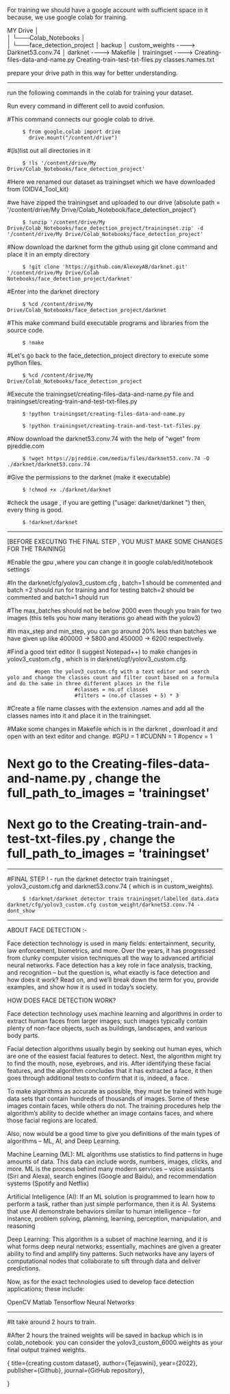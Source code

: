 For training we should have a google account with sufficient space in it because, we use google colab for training.

MY Drive
│   
│
└───Colab_Notebooks
    │     
    │
    └───face_detection_project
         │   backup
         │   custom_weights   ---->  Darknet53.conv.74
         │   darknet          ---->  Makefile
         │   trainingset      ---->  Creating-files-data-and-name.py
                                     Creating-train-test-txt-files.py
                                     classes.names.txt

prepare your drive path in this way for better understanding.

________________________________________________________________________________________________________


run the following commands in the colab for training your dataset.

Run every command in different cell to avoid confusion.

#This command connects our google colab to drive. 
    
         $ from google.colab import drive
           drive.mount("/content/drive")


#(ls)list out all directories in it 

         $ !ls '/content/drive/My Drive/Colab_Notebooks/face_detection_project'


#Here we renamed our dataset as trainingset which we have downloaded from (OIDV4_Tool_kit)

#we have zipped the trainingset and uploaded to our drive (absolute path = '/content/drive/My Drive/Colab_Notebook/face_detection_project')

         $ !unzip '/content/drive/My Drive/Colab_Notebooks/face_detection_project/trainingset.zip' -d '/content/drive/My Drive/Colab_Notebooks/face_detection_project'


#Now download the darknet form the github using git clone command and place it in an empty directory
   
         $ !git clone 'https://github.com/AlexeyAB/darknet.git' '/content/drive/My Drive/Colab Notebooks/face_detection_project/darknet'


#Enter into the darknet directory
        
         $ %cd /content/drive/My Drive/Colab_Notebooks/face_detection_project/darknet


#This make command build executable programs and libraries from the source code.

         $ !make


#Let's go back to the face_detection_project directory to execute some python files.

         $ %cd /content/drive/My Drive/Colab_Notebooks/face_detection_project


#Execute the trainingset/creating-files-data-and-name.py file and trainingset/creating-train-and-test-txt-files.py

         $ !python trainingset/creating-files-data-and-name.py
        
         $ !python trainingset/creating-train-and-test-txt-files.py


#Now download the darknet53.conv.74 with the help of "wget" from pjreddie.com

         $ !wget https://pjreddie.com/media/files/darknet53.conv.74 -O ./darknet/darknet53.conv.74


#Give the permissions to the darknet (make it executable)

         $ !chmod +x ./darknet/darknet


#check the usage , if you are getting ("usage: darknet/darknet <function>") then, every thing is good.

         $ !darknet/darknet

_________________________________________________________________________________________________________

[BEFORE EXECUTNG THE FINAL STEP , YOU MUST MAKE SOME CHANGES FOR THE TRAINING]

#Enable the gpu ,where you can change it in google colab/edit/notebook settings

#In the darknet/cfg/yolov3_custom.cfg , batch=1 should be commented and batch =2 should run for training and for testing batch=2 should be commented and batch=1 should run

#The max_batches should not be below 2000 even though you train for two images (this tells you how many iterations go ahead with the yolov3)  

#In max_step and min_step, you can go around 20% less than batches we have given up like 400000 -> 5800 and 450000 -> 6200 respectively.

#Find a good text editor (I suggest Notepad++) to make changes in yolov3_custom.cfg , which is in darknet/cgf/yolov3_custom.cfg.

             #open the yolov3_custom.cfg with a text editor and search yolo and change the classes count and filter count based on a formula and do the same in three different places in the file
                          #classes = no.of classes
                          #filters = (no.of classes + 5) * 3

#Create a file name classes with the extension .names and add all the classes names into it and place it in the trainingset.

#Make some changes in Makefile which is in the darknet , download it and open with an text editor and change.
                          #GPU = 1
                          #CUDNN = 1
                          #opencv = 1

# Next go to the Creating-files-data-and-name.py , change the full_path_to_images = 'trainingset'

# Next go to the Creating-train-and-test-txt-files.py , change the full_path_to_images = 'trainingset'


_________________________________________________________________________________________________________

#FINAL STEP ! - run the darknet detector train trainingset , yolov3_custom.cfg and darknet53.conv.74 ( which is in custom_weights).
   
         $ !darknet/darknet detector train trainingset/labelled_data.data darknet/cfg/yolov3_custom.cfg custom_weight/darknet53.conv.74 -dont_show
_________________________________________________________________________________________________________

ABOUT FACE DETECTION :-

Face detection technology is used in many fields: entertainment, security, law enforcement, biometrics, and more. 
Over the years, it has progressed from clunky computer vision techniques all the way to advanced artificial neural networks.
Face detection has a key role in face analysis, tracking, and recognition – but the question is, what exactly is face detection and how does it work? Read on, 
and we’ll break down the term for you, provide examples, and show how it is used in today’s society.


HOW DOES FACE DETECTION WORK?

Face detection technology uses machine learning and algorithms in order to extract human faces from larger images; such images typically contain plenty of non-face objects, such as buildings, landscapes, and various body parts.

Facial detection algorithms usually begin by seeking out human eyes, which are one of the easiest facial features to detect. Next, the algorithm might try to find the mouth, nose, eyebrows, and iris.
 After identifying these facial features, and the algorithm concludes that it has extracted a face, it then goes through additional tests to confirm that it is, indeed, a face.

To make algorithms as accurate as possible, they must be trained with huge data sets that contain hundreds of thousands of images. Some of these images contain faces, while others do not. The training procedures help the algorithm’s ability to decide whether an image contains faces, and where those facial regions are located.

Also, now would be a good time to give you definitions of the main types of algorithms – ML, AI, and Deep Learning.

Machine Learning (ML): ML algorithms use statistics to find patterns in huge amounts of data. This data can include words, numbers, images, clicks, and more.
                       ML is the process behind many modern services – voice assistants (Siri and Alexa), search engines (Google and Baidu), and recommendation systems (Spotify and Netflix)

Artificial Intelligence (AI): If an ML solution is programmed to learn how to perform a task, rather than just simple performance, then it is AI. 
                              Systems that use AI demonstrate behaviors similar to human intelligence – for instance, problem solving, planning, learning, perception, manipulation, and reasoning

Deep Learning: This algorithm is a subset of machine learning, and it is what forms deep neural networks; essentially, machines are given a greater ability to find and amplify tiny patterns.
                Such networks have any layers of computational nodes that collaborate to sift through data and deliver predictions.


Now, as for the exact technologies used to develop face detection applications; these include:

OpenCV
Matlab
Tensorflow
Neural Networks

__________________________________________________________________________________________________________
#It take around 2 hours to train.

#After 2 hours the trained weights will be saved in backup which is in colab_notebook. you can consider the yolov3_custom_6000.weights as your final output trained weights.



{
  title={creating custom dataset},
  author={Tejaswini},
  year={2022},
  publisher={Github},
  journal={GitHub repository},
  
}
 






















